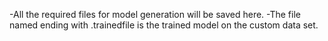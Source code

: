 -All the required files for model generation will be saved here.
-The file named ending with .trainedfile is the trained model on the custom data set.
